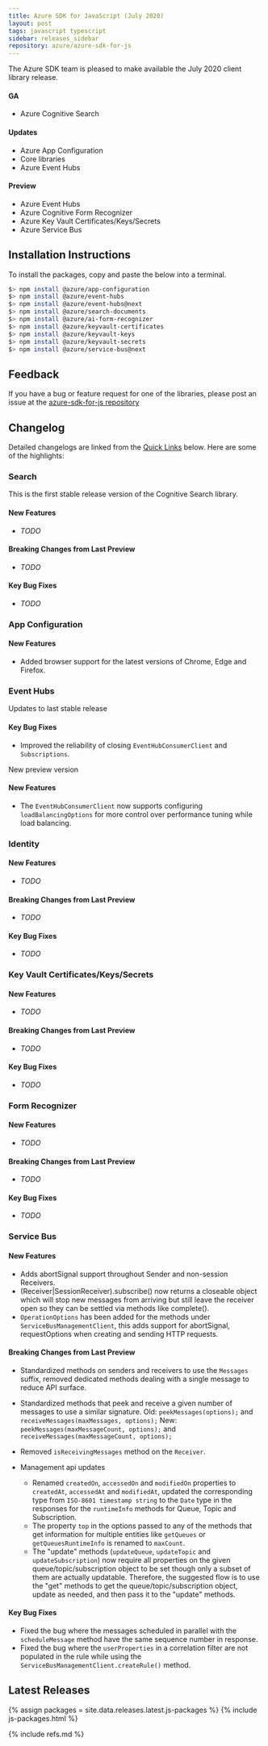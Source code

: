 ```yaml
---
title: Azure SDK for JavaScript (July 2020)
layout: post
tags: javascript typescript
sidebar: releases_sidebar
repository: azure/azure-sdk-for-js
---
```


The Azure SDK team is pleased to make available the July 2020 client library release.

#### GA

- Azure Cognitive Search

#### Updates

- Azure App Configuration
- Core libraries
- Azure Event Hubs

#### Preview

- Azure Event Hubs
- Azure Cognitive Form Recognizer
- Azure Key Vault Certificates/Keys/Secrets
- Azure Service Bus

## Installation Instructions

To install the packages, copy and paste the below into a terminal.

```bash
$> npm install @azure/app-configuration
$> npm install @azure/event-hubs
$> npm install @azure/event-hubs@next
$> npm install @azure/search-documents
$> npm install @azure/ai-form-recognizer
$> npm install @azure/keyvault-certificates
$> npm install @azure/keyvault-keys
$> npm install @azure/keyvault-secrets
$> npm install @azure/service-bus@next
```

## Feedback

If you have a bug or feature request for one of the libraries, please post an issue at the [azure-sdk-for-js repository](https://github.com/azure/azure-sdk-for-js/issues)

## Changelog

Detailed changelogs are linked from the [Quick Links](#quick-links) below. Here are some of the highlights:

### Search

This is the first stable release version of the Cognitive Search library.

#### New Features

- *TODO*

#### Breaking Changes from Last Preview

- *TODO*

#### Key Bug Fixes

- *TODO*

### App Configuration

#### New Features

- Added browser support for the latest versions of Chrome, Edge and Firefox.

### Event Hubs

Updates to last stable release

#### Key Bug Fixes

- Improved the reliability of closing `EventHubConsumerClient` and `Subscriptions`.

New preview version

#### New Features

- The `EventHubConsumerClient` now supports configuring `loadBalancingOptions` for more control over performance tuning while load balancing.
### Identity

#### New Features

- *TODO*

#### Breaking Changes from Last Preview

- *TODO*

#### Key Bug Fixes

- *TODO*

### Key Vault Certificates/Keys/Secrets

#### New Features

- *TODO*

#### Breaking Changes from Last Preview

- *TODO*

#### Key Bug Fixes

- *TODO*

### Form Recognizer

#### New Features

- *TODO*

#### Breaking Changes from Last Preview

- *TODO*

#### Key Bug Fixes

- *TODO*

### Service Bus

#### New Features

- Adds abortSignal support throughout Sender and non-session Receivers.
- (Receiver|SessionReceiver).subscribe() now returns a closeable object which will stop new messages from arriving but still leave the receiver open so they can be settled via methods like complete().
- `OperationOptions` has been added for the methods under `ServiceBusManagementClient`, this adds support for abortSignal, requestOptions when creating and sending HTTP requests.

#### Breaking Changes from Last Preview

- Standardized methods on senders and receivers to use the `Messages` suffix, removed dedicated methods dealing with a single message to reduce API surface.
- Standardized methods that peek and receive a given number of messages to use a similar signature. 
  Old: `peekMessages(options);` and `receiveMessages(maxMessages, options);`
  New: `peekMessages(maxMessageCount, options);` and `receiveMessages(maxMessageCount, options);`
- Removed `isReceivingMessages` method on the `Receiver`.
- Management api updates

  - Renamed `createdOn`, `accessedOn` and `modifiedOn` properties to `createdAt`, `accessedAt` and `modifiedAt`, updated the corresponding type from `ISO-8601 timestamp string` to the `Date` type in the responses for the `runtimeInfo` methods for Queue, Topic and Subscription.
  - The property `top` in the options passed to any of the methods that get information for multiple entities like `getQueues` or `getQueuesRuntimeInfo` is renamed to `maxCount`.
  - The "update" methods (`updateQueue`, `updateTopic` and `updateSubscription`) now require all properties on the given queue/topic/subscription object to be set though only a subset of them are actually updatable. Therefore, the suggested flow is to use the "get" methods to get the queue/topic/subscription object, update as needed, and then pass it to the "update" methods.

#### Key Bug Fixes

- Fixed the bug where the messages scheduled in parallel with the `scheduleMessage` method have the same sequence number in response.
- Fixed the bug where the `userProperties` in a correlation filter are not populated in the rule while using the `ServiceBusManagementClient.createRule()` method.

## Latest Releases

{% assign packages = site.data.releases.latest.js-packages %}
{% include js-packages.html %}

{% include refs.md %}

